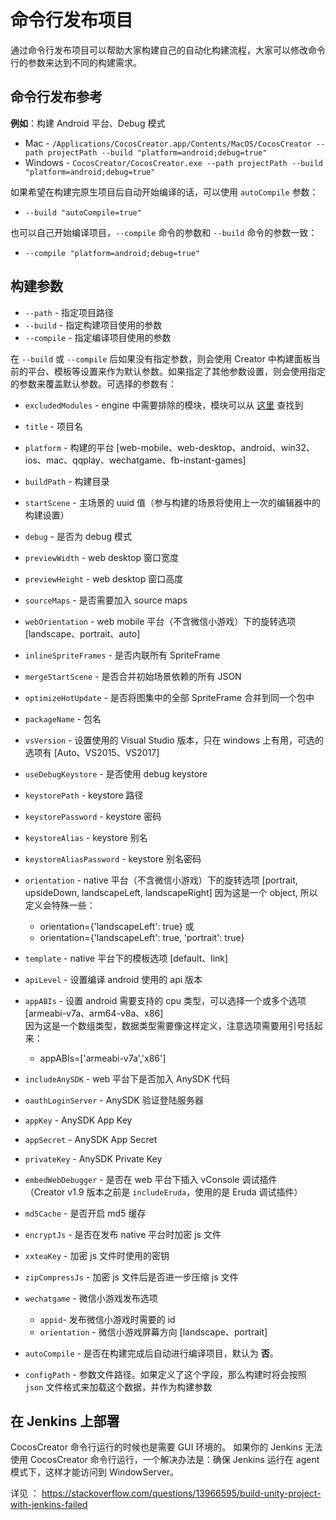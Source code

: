 # 命令行发布项目

通过命令行发布项目可以帮助大家构建自己的自动化构建流程，大家可以修改命令行的参数来达到不同的构建需求。

## 命令行发布参考

**例如**：构建 Android 平台、Debug 模式

 - Mac - `/Applications/CocosCreator.app/Contents/MacOS/CocosCreator --path projectPath --build "platform=android;debug=true"`
 - Windows - `CocosCreator/CocosCreator.exe --path projectPath --build "platform=android;debug=true"`

如果希望在构建完原生项目后自动开始编译的话，可以使用 `autoCompile` 参数：

- `--build "autoCompile=true"`

也可以自己开始编译项目，`--compile` 命令的参数和 `--build` 命令的参数一致：

- `--compile "platform=android;debug=true"`

## 构建参数

 - `--path` - 指定项目路径
 - `--build` - 指定构建项目使用的参数
 - `--compile` - 指定编译项目使用的参数

在 `--build` 或 `--compile` 后如果没有指定参数，则会使用 Creator 中构建面板当前的平台、模板等设置来作为默认参数。如果指定了其他参数设置，则会使用指定的参数来覆盖默认参数。可选择的参数有：

- `excludedModules` - engine 中需要排除的模块，模块可以从 [这里](https://github.com/cocos-creator/engine/blob/master/modules.json) 查找到
- `title` - 项目名
- `platform` - 构建的平台 [web-mobile、web-desktop、android、win32、ios、mac、qqplay、wechatgame、fb-instant-games]
- `buildPath` - 构建目录
- `startScene` - 主场景的 uuid 值（参与构建的场景将使用上一次的编辑器中的构建设置）
- `debug` - 是否为 debug 模式
- `previewWidth` - web desktop 窗口宽度
- `previewHeight` - web desktop 窗口高度
- `sourceMaps` - 是否需要加入 source maps
- `webOrientation` - web mobile 平台（不含微信小游戏）下的旋转选项 [landscape、portrait、auto]
- `inlineSpriteFrames` - 是否内联所有 SpriteFrame
- `mergeStartScene` - 是否合并初始场景依赖的所有 JSON
- `optimizeHotUpdate` - 是否将图集中的全部 SpriteFrame 合并到同一个包中

- `packageName` - 包名
- `vsVersion` - 设置使用的 Visual Studio 版本，只在 windows 上有用，可选的选项有 [Auto、VS2015、VS2017]
- `useDebugKeystore` - 是否使用 debug keystore
- `keystorePath` - keystore 路径
- `keystorePassword` - keystore 密码
- `keystoreAlias` - keystore 别名
- `keystoreAliasPassword` - keystore 别名密码
- `orientation` - native 平台（不含微信小游戏）下的旋转选项 [portrait, upsideDown, landscapeLeft, landscapeRight]
  因为这是一个 object, 所以定义会特殊一些：
  - orientation={'landscapeLeft': true} 或
  - orientation={'landscapeLeft': true, 'portrait': true}
- `template` - native 平台下的模板选项 [default、link]

- `apiLevel` - 设置编译 android 使用的 api 版本
- `appABIs` - 设置 android 需要支持的 cpu 类型，可以选择一个或多个选项 [armeabi-v7a、arm64-v8a、x86]<br>
   因为这是一个数组类型，数据类型需要像这样定义，注意选项需要用引号括起来：
  - appABIs=['armeabi-v7a','x86']

- `includeAnySDK` - web 平台下是否加入 AnySDK 代码
- `oauthLoginServer` - AnySDK 验证登陆服务器
- `appKey` - AnySDK App Key
- `appSecret` - AnySDK App Secret
- `privateKey` - AnySDK Private Key

- `embedWebDebugger` - 是否在 web 平台下插入 vConsole 调试插件<br>
（Creator v1.9 版本之前是 `includeEruda`，使用的是 Eruda 调试插件）
- `md5Cache` - 是否开启 md5 缓存
- `encryptJs` - 是否在发布 native 平台时加密 js 文件
- `xxteaKey` - 加密 js 文件时使用的密钥
- `zipCompressJs` - 加密 js 文件后是否进一步压缩 js 文件

- `wechatgame` - 微信小游戏发布选项
  - `appid`- 发布微信小游戏时需要的 id
  - `orientation` - 微信小游戏屏幕方向 [landscape、portrait]

- `autoCompile` - 是否在构建完成后自动进行编译项目，默认为 **否**。

- `configPath` - 参数文件路径。如果定义了这个字段，那么构建时将会按照 `json` 文件格式来加载这个数据，并作为构建参数

## 在 Jenkins 上部署

CocosCreator 命令行运行的时候也是需要 GUI 环境的。
如果你的 Jenkins 无法使用 CocosCreator 命令行运行，一个解决办法是：确保 Jenkins 运行在 agent 模式下，这样才能访问到 WindowServer。

详见 ：
<https://stackoverflow.com/questions/13966595/build-unity-project-with-jenkins-failed>